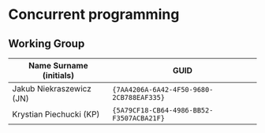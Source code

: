# Concurrent programming

## Working Group

| Name Surname (initials)  | GUID                                     |
| ------------------------ | ---------------------------------------- |
| Jakub Niekraszewicz (JN) | `{7AA4206A-6A42-4F50-9680-2CB788EAF335}` |
| Krystian Piechucki (KP)  | `{5A79CF18-CB64-4986-BB52-F3507ACBA21F}` |